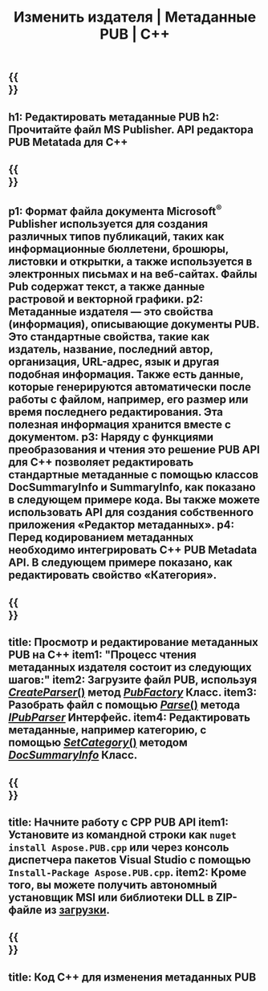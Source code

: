 ﻿---
translation: true
template: /_templates/metadata-cpp.md
title: Изменить издателя | Метаданные PUB | С++
description: Чтение метаданных файлов издателя с помощью решения PUB C++ API. Локальный API C++ предоставляет доступ к свойствам SummaryInfo и DocSummaryInfo.
url: /cpp/metadata/pub/
metakeywords: редактировать метаданные публикации, метаданные файла публикации, редактор метаданных издателя, читать метаданные файла публикации, читать метаданные публикации
family: pub
platformtag: cpp
feature: metadata
aliases: /cpp/метаданные/
---

{{<section banner>}}
---
h1: Редактировать метаданные PUB
h2: Прочитайте файл MS Publisher. API редактора PUB Metatada для C++
---

{{<section overview>}}
---
p1: Формат файла документа Microsoft<sup>®</sup> Publisher используется для создания различных типов публикаций, таких как информационные бюллетени, брошюры, листовки и открытки, а также используется в электронных письмах и на веб-сайтах. Файлы Pub содержат текст, а также данные растровой и векторной графики.
p2: Метаданные издателя — это свойства (информация), описывающие документы PUB. Это стандартные свойства, такие как издатель, название, последний автор, организация, URL-адрес, язык и другая подобная информация. Также есть данные, которые генерируются автоматически после работы с файлом, например, его размер или время последнего редактирования. Эта полезная информация хранится вместе с документом.
p3: Наряду с функциями преобразования и чтения это решение PUB API для C++ позволяет редактировать стандартные метаданные с помощью классов DocSummaryInfo и SummaryInfo, как показано в следующем примере кода. Вы также можете использовать API для создания собственного приложения «Редактор метаданных».
p4: Перед кодированием метаданных необходимо интегрировать C++ PUB Metadata API. В следующем примере показано, как редактировать свойство «Категория».
---

{{<section feature1>}}
---
title: Просмотр и редактирование метаданных PUB на C++
item1: "Процесс чтения метаданных издателя состоит из следующих шагов:"
item2: Загрузите файл PUB, используя [*CreateParser*()](https://apireference.aspose.com/pub/cpp/class/aspose.pub.pub_factory#a88c04c4c35d45ee8febc7e1554d03c4b) метод [*PubFactory*](https://apireference.aspose.com/pub/cpp/class/aspose.pub.pub_factory) Класс.
item3: Разобрать файл с помощью [*Parse*()](https://apireference.aspose.com/pub/cpp/class/aspose.pub.i_pub_parser#ae9fc7043f382a5b4a7b694f0fe477915) метода [*IPubParser*](https://apireference.aspose.com/pub/cpp/class/aspose.pub.i_pub_parser) Интерфейс.
item4: Редактировать метаданные, например категорию, с помощью [*SetCategory*()](https://apireference.aspose.com/pub/cpp/class/aspose.pub.doc_summary_info#a2e023fe8e8ecd0bf03bb6c9d561f8fec) методом [*DocSummaryInfo*](https://apireference.aspose.com/pub/cpp/class/aspose.pub.doc_summary_info) Класс.
---

{{<section feature2>}}
---
title: Начните работу с CPP PUB API
item1: Установите из командной строки как ```nuget install Aspose.PUB.cpp``` или через консоль диспетчера пакетов Visual Studio с помощью ```Install-Package Aspose.PUB.cpp```.
item2: Кроме того, вы можете получить автономный установщик MSI или библиотеки DLL в ZIP-файле из [загрузки](https://downloads.aspose.com/pub/cpp).
---

{{<section codeexample>}}
---
title: Код C++ для изменения метаданных PUB
---
